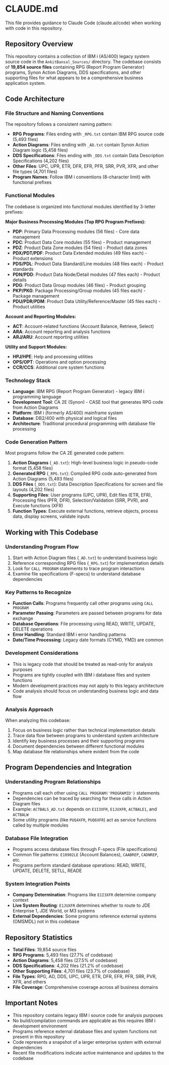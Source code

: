 # CLAUDE.md

This file provides guidance to Claude Code (claude.ai/code) when working with code in this repository.

## Repository Overview

This repository contains a collection of IBM i (AS/400) legacy system source code in the `AnkitBansal_Sources/` directory. The codebase consists of **19,854 source files** containing RPG (Report Program Generator) programs, Synon Action Diagrams, DDS specifications, and other supporting files for what appears to be a comprehensive business application system.

## Code Architecture

### File Structure and Naming Conventions

The repository follows a consistent naming pattern:
- **RPG Programs**: Files ending with `_RPG.txt` contain IBM RPG source code (5,493 files)
- **Action Diagrams**: Files ending with `_AD.txt` contain Synon Action Diagram logic (5,458 files)
- **DDS Specifications**: Files ending with `_DDS.txt` contain Data Description Specifications (4,202 files)
- **Other Files**: UPC, UPR, ETR, DFR, EFR, PFR, SRR, PVR, XFR, and other file types (4,701 files)
- **Program Names**: Follow IBM i conventions (8-character limit) with functional prefixes

### Functional Modules

The codebase is organized into functional modules identified by 3-letter prefixes:

**Major Business Processing Modules (Top RPG Program Prefixes):**
- **PDP**: Primary Data Processing modules (56 files) - Core data management
- **PDC**: Product Data Core modules (55 files) - Product management
- **PDZ**: Product Data Zone modules (54 files) - Product data zones
- **PDX/PDT/PDF**: Product Data Extended modules (49 files each) - Product extensions
- **PDS/PDL**: Product Data Standard/Line modules (48 files each) - Product standards
- **PDN/PDD**: Product Data Node/Detail modules (47 files each) - Product details
- **PDG**: Product Data Group modules (46 files) - Product grouping
- **PKP/PKG**: Package Processing/Group modules (45 files each) - Package management
- **PDU/PDR/PDM**: Product Data Utility/Reference/Master (45 files each) - Product utilities

**Account and Reporting Modules:**
- **ACT**: Account-related functions (Account Balance, Retrieve, Select)
- **ARA**: Account reporting and analysis functions
- **ARJ/ARU**: Account reporting utilities

**Utility and Support Modules:**
- **HPJ/HPE**: Help and processing utilities
- **OPS/OPT**: Operations and option processing
- **CCR/CCS**: Additional core system functions

### Technology Stack

- **Language**: IBM RPG (Report Program Generator) - legacy IBM i programming language
- **Development Tool**: CA 2E (Synon) - CASE tool that generates RPG code from Action Diagrams
- **Platform**: IBM i (formerly AS/400) mainframe system
- **Database**: DB2/400 with physical and logical files
- **Architecture**: Traditional procedural programming with database file processing

### Code Generation Pattern

Most programs follow the CA 2E generated code pattern:
1. **Action Diagrams** (`_AD.txt`): High-level business logic in pseudo-code format (5,458 files)
2. **Generated RPG** (`_RPG.txt`): Compiled RPG code auto-generated from Action Diagrams (5,493 files)
3. **DDS Files** (`_DDS.txt`): Data Description Specifications for screen and file layouts (4,202 files)
4. **Supporting Files**: User programs (UPC, UPR), Edit files (ETR, EFR), Processing files (PFR, DFR), Selection/Validation (SRR, PVR), and Execute functions (XFR)
5. **Function Types**: Execute external functions, retrieve objects, process data, display screens, validate inputs

## Working with This Codebase

### Understanding Program Flow
1. Start with Action Diagram files (`_AD.txt`) to understand business logic
2. Reference corresponding RPG files (`_RPG.txt`) for implementation details
3. Look for `CALL PROGRAM` statements to trace program interactions
4. Examine file specifications (F-specs) to understand database dependencies

### Key Patterns to Recognize
- **Function Calls**: Programs frequently call other programs using `CALL PROGRAM`
- **Parameter Passing**: Parameters are passed between programs for data exchange
- **Database Operations**: File processing using READ, WRITE, UPDATE, DELETE operations
- **Error Handling**: Standard IBM i error handling patterns
- **Date/Time Processing**: Legacy date formats (CYMD, YMD) are common

### Development Considerations
- This is legacy code that should be treated as read-only for analysis purposes
- Programs are tightly coupled with IBM i database files and system functions
- Modern development practices may not apply to this legacy architecture
- Code analysis should focus on understanding business logic and data flow

### Analysis Approach
When analyzing this codebase:
1. Focus on business logic rather than technical implementation details
2. Trace data flow between programs to understand system architecture
3. Identify key business processes and their supporting programs
4. Document dependencies between different functional modules
5. Map database file relationships where evident from the code

## Program Dependencies and Integration

### Understanding Program Relationships
- Programs call each other using `CALL PROGRAM('PROGRAMID')` statements
- Dependencies can be traced by searching for these calls in Action Diagram files
- Example: `ACTBALS_AD.txt` depends on `E1I3XFR`, `E1JUXFR`, `ACTBALE1`, and `ACTBALW`
- Some utility programs (like `PUQ4XFR`, `PUQ6XFR`) act as service functions called by multiple modules

### Database File Integration
- Programs access database files through F-specs (File specifications)
- Common file patterns: `E10902LE` (Account Balances), `CAABREP`, `CADNREP`, etc.
- Programs perform standard database operations: READ, WRITE, UPDATE, DELETE, SETLL, READE

### System Integration Points
- **Company Determination**: Programs like `E1I3XFR` determine company context
- **Live System Routing**: `E1JUXFR` determines whether to route to JDE Enterprise 1, JDE World, or M3 systems
- **External Dependencies**: Some programs reference external systems (OMSMDL) not in this codebase

## Repository Statistics

- **Total Files**: 19,854 source files
- **RPG Programs**: 5,493 files (27.7% of codebase)
- **Action Diagrams**: 5,458 files (27.5% of codebase)
- **DDS Specifications**: 4,202 files (21.2% of codebase)
- **Other Supporting Files**: 4,701 files (23.7% of codebase)
- **File Types**: RPG, AD, DDS, UPC, UPR, ETR, DFR, EFR, PFR, SRR, PVR, XFR, and others
- **File Coverage**: Comprehensive coverage across all business domains

## Important Notes

- This repository contains legacy IBM i source code for analysis purposes
- No build/compilation commands are applicable as this requires IBM i development environment
- Programs reference external database files and system functions not present in this repository
- Code represents a snapshot of a larger enterprise system with external dependencies
- Recent file modifications indicate active maintenance and updates to the codebase